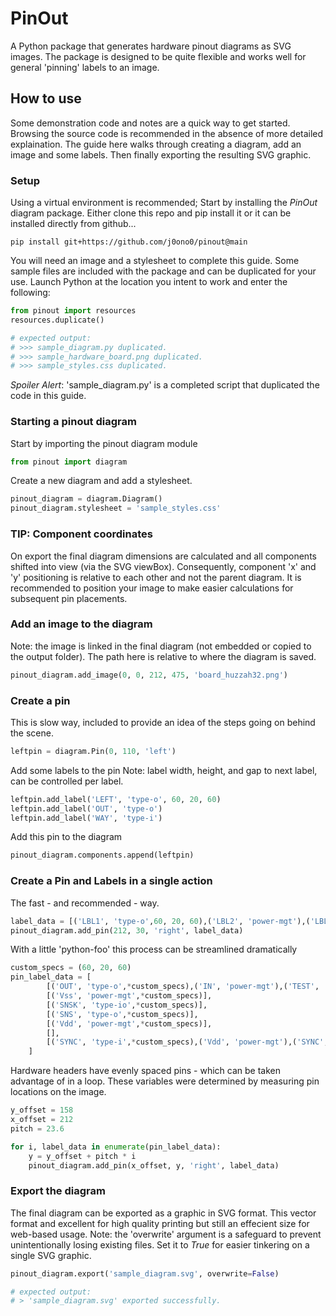 # PinOut

A Python package that generates hardware pinout diagrams as SVG images. The package is designed to be quite flexible and works well for general 'pinning' labels to an image.

## How to use
Some demonstration code and notes are a quick way to get started. Browsing the source code is recommended in the absence of more detailed explaination. The guide here walks through creating a diagram, add an image and some labels. Then finally exporting the resulting SVG graphic. 

### Setup

Using a virtual environment is recommended; Start by installing the *PinOut* diagram package. Either clone this repo and pip install it or it can be installed directly from github...
```
pip install git+https://github.com/j0ono0/pinout@main
```

You will need an image and a stylesheet to complete this guide. Some sample files are included with the package and can be duplicated for your use. Launch Python at the location you intent to work and enter the following:
```python
from pinout import resources
resources.duplicate()

# expected output:
# >>> sample_diagram.py duplicated.
# >>> sample_hardware_board.png duplicated.
# >>> sample_styles.css duplicated.
```
*Spoiler Alert*: 'sample_diagram.py' is a completed script that duplicated the code in this guide.

### Starting a pinout diagram

Start by importing the pinout diagram module
```python
from pinout import diagram
```

Create a new diagram and add a stylesheet.

```python
pinout_diagram = diagram.Diagram()
pinout_diagram.stylesheet = 'sample_styles.css'
```
### TIP: Component coordinates
On export the final diagram dimensions are calculated and all components shifted into view (via the SVG viewBox). Consequently, component 'x' and 'y' positioning is relative to each other and not the parent diagram. It is recommended to position your image to make easier calculations for subsequent pin placements.

### Add an image to the diagram
Note: the image is linked in the final diagram (not embedded or copied to the output folder). The path here is relative to where the diagram is saved.
```python
pinout_diagram.add_image(0, 0, 212, 475, 'board_huzzah32.png')
```

### Create a pin 

This is slow way, included to provide an idea of the steps going on behind the scene.
```python
leftpin = diagram.Pin(0, 110, 'left')
```
Add some labels to the pin
Note: label width, height, and gap to next label, can be 
controlled per label.
```python
leftpin.add_label('LEFT', 'type-o', 60, 20, 60)
leftpin.add_label('OUT', 'type-o')
leftpin.add_label('WAY', 'type-i')
```

Add this pin to the diagram
```python
pinout_diagram.components.append(leftpin)
```

### Create a Pin and Labels in a single action

The fast - and recommended - way.
```python
label_data = [('LBL1', 'type-o',60, 20, 60),('LBL2', 'power-mgt'),('LBL3', 'type-io')]  
pinout_diagram.add_pin(212, 30, 'right', label_data)
```

With a little 'python-foo' this process can be streamlined dramatically
```python
custom_specs = (60, 20, 60) 
pin_label_data = [
        [('OUT', 'type-o',*custom_specs),('IN', 'power-mgt'),('TEST', 'type-io')], 
        [('Vss', 'power-mgt',*custom_specs)], 
        [('SNSK', 'type-io',*custom_specs)], 
        [('SNS', 'type-o',*custom_specs)], 
        [('Vdd', 'power-mgt',*custom_specs)], 
        [], 
        [('SYNC', 'type-i',*custom_specs),('Vdd', 'power-mgt'),('SYNC', 'type-i')],
    ]
```

Hardware headers have evenly spaced pins - which can be taken advantage of in a loop. These variables were determined by 
measuring pin locations on the image.
```python
y_offset = 158
x_offset = 212
pitch = 23.6

for i, label_data in enumerate(pin_label_data):
    y = y_offset + pitch * i
    pinout_diagram.add_pin(x_offset, y, 'right', label_data)
```

### Export the diagram
The final diagram can be exported as a graphic in SVG format. This vector format and excellent for high quality printing but still an effecient size for web-based usage. Note: the 'overwrite' argument is a safeguard to prevent unintentionally losing existing files. Set it to *True* for easier tinkering on a single SVG graphic.
```python
pinout_diagram.export('sample_diagram.svg', overwrite=False)

# expected output:
# > 'sample_diagram.svg' exported successfully.
```
